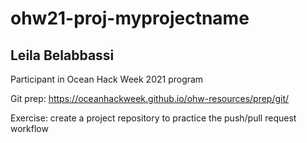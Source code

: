 # ohw21-proj-myprojectname
## Leila Belabbassi

Participant in Ocean Hack Week 2021 program

Git prep: https://oceanhackweek.github.io/ohw-resources/prep/git/

Exercise: create a project repository to practice the push/pull request workflow

